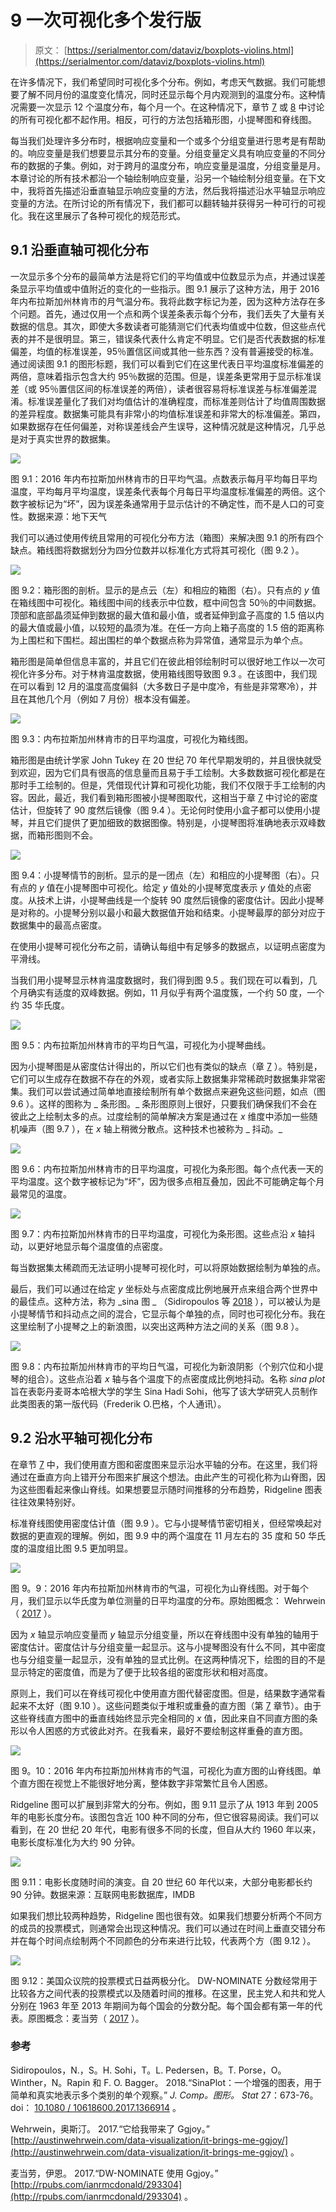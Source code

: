 # 9 一次可视化多个发行版

> 原文： [https://serialmentor.com/dataviz/boxplots-violins.html](https://serialmentor.com/dataviz/boxplots-violins.html)

在许多情况下，我们希望同时可视化多个分布。例如，考虑天气数据。我们可能想要了解不同月份的温度变化情况，同时还显示每个月内观测到的温度分布。这种情况需要一次显示 12 个温度分布，每个月一个。在这种情况下，章节 [7](histograms-density-plots.html#histograms-density-plots) 或 [8](ecdf-qq.html#ecdf-qq) 中讨论的所有可视化都不起作用。相反，可行的方法包括箱形图，小提琴图和脊线图。

每当我们处理许多分布时，根据响应变量和一个或多个分组变量进行思考是有帮助的。响应变量是我们想要显示其分布的变量。分组变量定义具有响应变量的不同分布的数据的子集。例如，对于跨月的温度分布，响应变量是温度，分组变量是月。本章讨论的所有技术都沿一个轴绘制响应变量，沿另一个轴绘制分组变量。在下文中，我将首先描述沿垂直轴显示响应变量的方法，然后我将描述沿水平轴显示响应变量的方法。在所讨论的所有情况下，我们都可以翻转轴并获得另一种可行的可视化。我在这里展示了各种可视化的规范形式。

## 9.1 沿垂直轴可视化分布

一次显示多个分布的最简单方法是将它们的平均值或中位数显示为点，并通过误差条显示平均值或中值附近的变化的一些指示。图 9.1 展示了这种方法，用于 2016 年内布拉斯加州林肯市的月气温分布。我将此数字标记为差，因为这种方法存在多个问题。首先，通过仅用一个点和两个误差条表示每个分布，我们丢失了大量有关数据的信息。其次，即使大多数读者可能猜测它们代表均值或中位数，但这些点代表的并不是很明显。第三，错误条代表什么肯定不明显。它们是否代表数据的标准偏差，均值的标准误差，95％置信区间或其他一些东西？没有普遍接受的标准。通过阅读图 9.1 的图形标题，我们可以看到它们在这里代表日平均温度标准偏差的两倍，意味着指示包含大约 95％数据的范围。但是，误差条更常用于显示标准误差（或 95％置信区间的标准误差的两倍），读者很容易将标准误差与标准偏差混淆。标准误差量化了我们对均值估计的准确程度，而标准差则估计了均值周围数据的差异程度。数据集可能具有非常小的均值标准误差和非常大的标准偏差。第四，如果数据存在任何偏差，对称误差线会产生误导，这种情况就是这种情况，几乎总是对于真实世界的数据集。

![](img/4d1be3920348f537730aa3860dd382c8.jpg)

图 9.1：2016 年内布拉斯加州林肯市的日平均气温。点数表示每月平均每日平均温度，平均每月平均温度，误差条代表每个月每日平均温度标准偏差的两倍。这个数字被标记为“坏”，因为误差条通常用于显示估计的不确定性，而不是人口的可变性。数据来源：地下天气

我们可以通过使用传统且常用的可视化分布方法（箱图）来解决图 9.1 的所有四个缺点。箱线图将数据划分为四分位数并以标准化方式将其可视化（图 9.2 ）。

![](img/47b953d36dfbc212f6acee7840a809a6.jpg)

图 9.2：箱形图的剖析。显示的是点云（左）和相应的箱图（右）。只有点的 _y_ 值在箱线图中可视化。箱线图中间的线表示中位数，框中间包含 50％的中间数据。顶部和底部晶须延伸到数据的最大值和最小值，或者延伸到盒子高度的 1.5 倍以内的最大值或最小值，以较短的晶须为准。在任一方向上箱子高度的 1.5 倍的距离称为上围栏和下围栏。超出围栏的单个数据点称为异常值，通常显示为单个点。

箱形图是简单但信息丰富的，并且它们在彼此相邻绘制时可以很好地工作以一次可视化许多分布。对于林肯温度数据，使用箱线图导致图 9.3 。在该图中，我们现在可以看到 12 月的温度高度偏斜（大多数日子是中度冷，有些是非常寒冷），并且在其他几个月（例如 7 月份）根本没有偏差。

![](img/a469614c841df70924fecbec03dbb6d4.jpg)

图 9.3：内布拉斯加州林肯市的日平均温度，可视化为箱线图。

箱形图是由统计学家 John Tukey 在 20 世纪 70 年代早期发明的，并且很快就受到欢迎，因为它们具有很高的信息量而且易于手工绘制。大多数数据可视化都是在那时手工绘制的。但是，凭借现代计算和可视化功能，我们不仅限于手工绘制的内容。因此，最近，我们看到箱形图被小提琴图取代，这相当于章 [7](histograms-density-plots.html#histograms-density-plots) 中讨论的密度估计，但旋转了 90 度然后镜像（图 9.4 ）。无论何时使用小盒子都可以使用小提琴，并且它们提供了更加细致的数据图像。特别是，小提琴图将准确地表示双峰数据，而箱形图则不会。

![](img/aff30ffdb6f5ee3acaa6da57df6949d2.jpg)

图 9.4：小提琴情节的剖析。显示的是一团点（左）和相应的小提琴图（右）。只有点的 _y_ 值在小提琴图中可视化。给定 _y_ 值处的小提琴宽度表示 _y_ 值处的点密度。从技术上讲，小提琴曲线是一个旋转 90 度然后镜像的密度估计。因此小提琴是对称的。小提琴分别以最小和最大数据值开始和结束。小提琴最厚的部分对应于数据集中的最高点密度。

在使用小提琴可视化分布之前，请确认每组中有足够多的数据点，以证明点密度为平滑线。

当我们用小提琴显示林肯温度数据时，我们得到图 9.5 。我们现在可以看到，几个月确实有适度的双峰数据。例如，11 月似乎有两个温度簇，一个约 50 度，一个约 35 华氏度。

![](img/119356ce46fed5cfda9fb76236772e3c.jpg)

图 9.5：内布拉斯加州林肯市的平均日气温，可视化为小提琴曲线。

因为小提琴图是从密度估计得出的，所以它们也有类似的缺点（章 [7](histograms-density-plots.html#histograms-density-plots) ）。特别是，它们可以生成存在数据不存在的外观，或者实际上数据集非常稀疏时数据集非常密集。我们可以尝试通过简单地直接绘制所有单个数据点来避免这些问题，如点（图 9.6 ）。这样的图称为 _ 条形图。_ 条形图原则上很好，只要我们确保我们不会在彼此之上绘制太多的点。过度绘制的简单解决方案是通过在 _x_ 维度中添加一些随机噪声（图 9.7 ），在 _x_ 轴上稍微分散点。这种技术也被称为 _ 抖动。_

![](img/7f45d00f1bef9b2149f546db1c008508.jpg)

图 9.6：内布拉斯加州林肯市的日平均温度，可视化为条形图。每个点代表一天的平均温度。这个数字被标记为“坏”，因为很多点相互叠加，因此不可能确定每个月最常见的温度。

![](img/23f87401d41bc93239de747ff1a2c993.jpg)

图 9.7：内布拉斯加州林肯市的日平均温度，可视化为条形图。这些点沿 _x_ 轴抖动，以更好地显示每个温度值的点密度。

每当数据集太稀疏而无法证明小提琴可视化时，可以将原始数据绘制为单独的点。

最后，我们可以通过在给定 _y_ 坐标处与点密度成比例地展开点来组合两个世界中的最佳点。这种方法，称为 _sina 图 _ （Sidiropoulos 等 [2018](#ref-Sidiropoulos_et_al_2018) ），可以被认为是小提琴情节和抖动点之间的混合，它显示每个单独的点，同时也可视化分布。我在这里绘制了小提琴之上的新浪图，以突出这两种方法之间的关系（图 9.8 ）。

![](img/f110473b9483e31a382c877d6f0addbd.jpg)

图 9.8：内布拉斯加州林肯市的平均日气温，可视化为新浪阴影（个别穴位和小提琴的组合）。这些点沿着 _x_ 轴与各个温度下的点密度成比例地抖动。名称 _sina plot_ 旨在表彰丹麦哥本哈根大学的学生 Sina Hadi Sohi，他写了该大学研究人员制作此类图表的第一版代码（Frederik O.巴格，个人通讯）。

## 9.2 沿水平轴可视化分布

在章节 [7](histograms-density-plots.html#histograms-density-plots) 中，我们使用直方图和密度图来显示沿水平轴的分布。在这里，我们将通过在垂直方向上错开分布图来扩展这个想法。由此产生的可视化称为山脊图，因为这些图看起来像山脊线。如果想要显示随时间推移的分布趋势，Ridgeline 图表往往效果特别好。

标准脊线图使用密度估计值（图 9.9 ）。它与小提琴情节密切相关，但经常唤起对数据的更直观的理解。例如，图 9.9 中的两个温度在 11 月左右的 35 度和 50 华氏度的温度组比图 9.5 更加明显。

![](img/2a603abd82f4c34afc392129535a803b.jpg)

图 9。9：2016 年内布拉斯加州林肯市的气温，可视化为山脊线图。对于每个月，我们显示以华氏度为单位测量的日平均温度的分布。原始图概念： Wehrwein（ [2017](#ref-Wehrwein-Lincoln-weather) ）。

因为 _x_ 轴显示响应变量而 _y_ 轴显示分组变量，所以在脊线图中没有单独的轴用于密度估计。密度估计与分组变量一起显示。这与小提琴图没有什么不同，其中密度也与分组变量一起显示，没有单独的显式比例。在这两种情况下，绘图的目的不是显示特定的密度值，而是为了便于比较各组的密度形状和相对高度。

原则上，我们可以在脊线可视化中使用直方图代替密度图。但是，结果数字通常看起来不太好（图 9.10 ）。这些问题类似于堆积或重叠的直方图（第 [7](histograms-density-plots.html#histograms-density-plots) 章节）。由于这些脊线直方图中的垂直线始终显示完全相同的 _x_ 值，因此来自不同直方图的条形以令人困惑的方式彼此对齐。在我看来，最好不要绘制这样重叠的直方图。

![](img/993a494cdbb3f06ff8e3c9223956d68a.jpg)

图 9。10：2016 年内布拉斯加州林肯市的气温，可视化为直方图的山脊线图。单个直方图在视觉上不能很好地分离，整体数字非常繁忙且令人困惑。

Ridgeline 图可以扩展到非常大的分布。例如，图 9.11 显示了从 1913 年到 2005 年的电影长度分布。该图包含近 100 种不同的分布，但它很容易阅读。我们可以看到，在 20 世纪 20 年代，电影有很多不同的长度，但自从大约 1960 年以来，电影长度标准化为大约 90 分钟。

![](img/02a080774b82c313ac41df0a41ee9721.jpg)

图 9.11：电影长度随时间的演变。自 20 世纪 60 年代以来，大部分电影都长约 90 分钟。数据来源：互联网电影数据库，IMDB

如果我们想比较两种趋势，Ridgeline 图也很有效。如果我们想要分析两个不同方的成员的投票模式，则通常会出现这种情况。我们可以通过在时间上垂直交错分布并在每个时间点绘制两个不同颜色的分布来进行比较，代表两个方（图 9.12 ）。

![](img/7f4c4c3e3029f865d9e2b5cdc1c74dd7.jpg)

图 9.12：美国众议院的投票模式日益两极分化。 DW-NOMINATE 分数经常用于比较各方之间代表的投票模式以及随着时间的推移。在这里，民主党人和共和党人分别在 1963 年至 2013 年期间为每个国会的分数分配。每个国会都有第一年的代表。原图概念：麦当劳（ [2017](#ref-McDonald-DW-NOMINATE) ）。

### 参考

Sidiropoulos，N.，S。H. Sohi，T。L. Pedersen，B。T. Porse，O。Winther，N。Rapin 和 F. O. Bagger。 2018.“SinaPlot：一个增强的图表，用于简单和真实地表示多个类别的单个观察。” _J. Comp。图形。 Stat_ 27：673-76。 doi： [10.1080 / 10618600.2017.1366914](https://doi.org/10.1080/10618600.2017.1366914) 。

Wehrwein，奥斯汀。 2017.“它给我带来了 Ggjoy。” [http://austinwehrwein.com/data-visualization/it-brings-me-ggjoy/](http://austinwehrwein.com/data-visualization/it-brings-me-ggjoy/) 。

麦当劳，伊恩。 2017.“DW-NOMINATE 使用 Ggjoy。” [http://rpubs.com/ianrmcdonald/293304](http://rpubs.com/ianrmcdonald/293304) 。